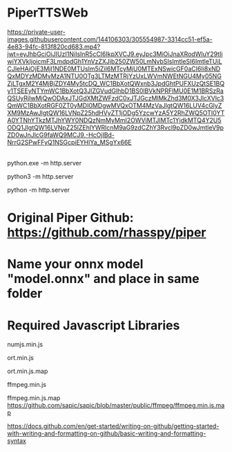 # PiperTTSWeb

https://private-user-images.githubusercontent.com/144106303/305554987-3314cc51-ef5a-4e83-94fc-813f820cd683.mp4?jwt=eyJhbGciOiJIUzI1NiIsInR5cCI6IkpXVCJ9.eyJpc3MiOiJnaXRodWIuY29tIiwiYXVkIjoicmF3LmdpdGh1YnVzZXJjb250ZW50LmNvbSIsImtleSI6ImtleTUiLCJleHAiOjE3MjI1NDE0MTUsIm5iZiI6MTcyMjU0MTExNSwicGF0aCI6Ii8xNDQxMDYzMDMvMzA1NTU0OTg3LTMzMTRjYzUxLWVmNWEtNGU4My05NGZjLTgxM2Y4MjBjZDY4My5tcDQ_WC1BbXotQWxnb3JpdGhtPUFXUzQtSE1BQy1TSEEyNTYmWC1BbXotQ3JlZGVudGlhbD1BS0lBVkNPRFlMU0E1M1BRSzRaQSUyRjIwMjQwODAxJTJGdXMtZWFzdC0xJTJGczMlMkZhd3M0X3JlcXVlc3QmWC1BbXotRGF0ZT0yMDI0MDgwMVQxOTM4MzVaJlgtQW16LUV4cGlyZXM9MzAwJlgtQW16LVNpZ25hdHVyZT1jODg5YzcwYzA5Y2RhZWQ5OTI0YTA0YTNhYTkzMTJhYWY0NDQzNmMyMmI2OWViMTJlMTc1YjdkMTQ4Y2U5ODQ1JlgtQW16LVNpZ25lZEhlYWRlcnM9aG9zdCZhY3Rvcl9pZD0wJmtleV9pZD0wJnJlcG9faWQ9MCJ9.-HcOjIBd-NrrG2SPwFFyQ1NSGcpiEYHlYa_MSgYx66E


<br />
python.exe -m http.server

python3 -m http.server 

python -m http.server
<br />
#
#

# Original Piper Github:  https://github.com/rhasspy/piper

#
#

# Name your onnx model "model.onnx" and place in same folder

#
#

# Required Javascript Libraries


numjs.min.js

ort.min.js

ort.min.js.map  

ffmpeg.min.js

ffmpeg.min.js.map  &nbsp; &nbsp;   https://github.com/sapic/sapic/blob/master/public/ffmpeg/ffmpeg.min.js.map  










https://docs.github.com/en/get-started/writing-on-github/getting-started-with-writing-and-formatting-on-github/basic-writing-and-formatting-syntax
